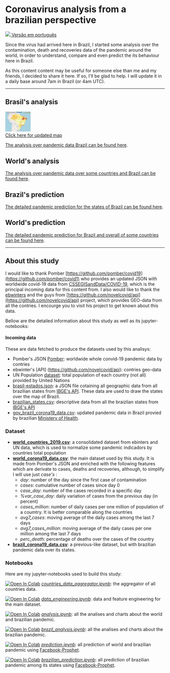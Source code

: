 # **Coronavirus analysis from a brazilian perspective**

[<img src="https://raw.githubusercontent.com/NovelCOVID/API/master/assets/flags/br.png" width="40"  />
Versão em português](README.md)

Since the virus had arrived here in Brazil, I started some analysis over the contamination, death and recoveries data of the pandemic around the world, in order to understand, compare and even predict the its behaviour here in Brazil.

As this content content may be useful for someone else than me and my friends, I decided to share it here. If so, I'll be glad to help.
I will update it in a daily base around 7am in Brazil (or 4am UTC).

------------------

## Brasil's analysis
[<img src="analysis/BrazilMap.png" width="80"  /> <br>Click here for updated map](analysis/BrazilMap.html)

[The analysis over pandemic data Brazil can be found here](analysis/README_EN.md).

## World's analysis
[The analysis over pandemic data over some countries and Brazil can be found here](analysis/README_WORLD_EN.md).

## Brazil's prediction
[The detailed pandemic prediction for the states of Brazil can be found here](predictions/README_EN.md).

## World's prediction
[The detailed pandemic prediction for Brazil and overall of some countries can be found here](predictions/README_WORLD_EN.md).

------------------------------------

## About this study

I would like to thank Pomber [https://github.com/pomber/covid19](https://github.com/pomber/covid1) who provides an updated JSON with worldwide covid-19 data from [CSSEGISandData/COVID-19](https://github.com/CSSEGISandData/COVID-19), which is the principal incoming data for this content from. I also would like to thank the [ebwinters](https://github.com/NovelCOVID/API/commits?author=ebwinters) and the guys from [https://github.com/novelcovid/api](https://github.com/novelcovid/api) project, which provides GEO-data from all the contries.
I encourge you to visit his project to get known about this data.

Bellow are the detailed information about this study as well as its jupyter-notebooks:

#### Incoming data
These are data fetched to produce the datasets used by this analisys:
* Pomber's JSON [Pomber](https://github.com/pomber/covid19): worldwide whole convid-19 pandemic data by contries
* ebwinter's [API] (https://github.com/novelcovid/api): contries geo-data
* UN Population [dataset](#https://population.un.org/wpp/Download/Standard/CSV/): total population of each country (not all) provided by United Nations
* [brasil-estados.json](data/brasil-estados.json): a JSON file cotaining all geographic data from all brazilian states from [IBGE's API](https://servicodados.ibge.gov.br/api/v2/malhas/?formato=application/vnd.geo+json&resolucao=2). These data are used to draw the states over the map of Brazil.
* [brazilian_states.csv](data/brazilian_states.csv): descriptive data from all the braizlian states from [IBGE's API](https://servicodados.ibge.gov.br/api/v1/localidades/estados/)
* [gov_brazil_corona19_data.csv](data/gov_brazil_corona19_data.csv): updated pandemic data in Brazil provied by brazilian [Ministery of Health](https://covid.saude.gov.br/).

### Dataset
* **[world_countries_2019.csv](data/world_countries_2019.csv)**: a consolidated dataset from ebinters and UN data, which is used to normalize some pandemic indicadors by countries total population
* **[world_corona19_data.csv](data/world_corona19_data.csv)**: the main dataset used by this study. It is made from Pomber's JSON and enriched with the following features which are derivate to cases, deaths and recoveries, although, to simplify I will use just *case's* :
    * *day*: number of the day since the first case of contamination
    * *cases*: cumulative number of cases since day 0
    * *case_day*: number of the cases recorded in a specific day
    * *%var_case_day*: daily variation of cases from the previous day (in percent)
    * *cases_million*: number of daily cases per one million of population of a coumtry. It is better comparable along the countries
    * *avg7_cases*: moving average of the daily cases among the last 7 days 
    * *avg7_cases_million*: moving average of the daily cases per one million among the last 7 days 
    * *perc_death*: percentage of deaths over the cases of the country
* **[brazil_corona19_data.csv](data/brazil_corona19_data.csv)**: a previous-like dataset, but with brazilian pandemic data over its states. 

### Notebooks
Here are my jupyter-notebooks used to build this study:

[![Open In Colab](https://colab.research.google.com/assets/colab-badge.svg)](https://colab.research.google.com/github/rafaelcastellar/coronavirus/blob/master/notebooks/countries_data_aggregator.ipynb) *[countries_data_aggregator.ipynb](notebooks/countries_data_aggregator.ipynb)*: the aggregator of all countries data.

[![Open In Colab](https://colab.research.google.com/assets/colab-badge.svg)](https://colab.research.google.com/github/rafaelcastellar/coronavirus/blob/master/notebooks/data_engineering.ipynb) *[data_engineering.ipynb](notebooks/data_engineering.ipynb)*: data and feature engineering for the main dataset.

[![Open In Colab](https://colab.research.google.com/assets/colab-badge.svg)](https://colab.research.google.com/github/rafaelcastellar/coronavirus/blob/master/notebooks/analysis.ipynb) *[analysis.ipynb](notebooks/analysis.ipynb)*: all the analises and charts about the world and brazilian pandemic.

[![Open In Colab](https://colab.research.google.com/assets/colab-badge.svg)](https://colab.research.google.com/github/rafaelcastellar/coronavirus/blob/master/notebooks/brazil_analysis.ipynb) *[brazil_analysis.ipynb](notebooks/brazil_analysis.ipynb)*: all the analises and charts about the brazilian pandemic.

[![Open In Colab](https://colab.research.google.com/assets/colab-badge.svg)](https://colab.research.google.com/github/rafaelcastellar/coronavirus/blob/master/notebooks/prediction.ipynb) *[prediction.ipynb](notebooks/prediction.ipynb)*: all prediction of world and brazilian pandemic using [Facebook-Prophet](https://facebook.github.io/prophet/docs/quick_start.html).

[![Open In Colab](https://colab.research.google.com/assets/colab-badge.svg)](https://colab.research.google.com/github/rafaelcastellar/coronavirus/blob/master/notebooks/brazilian_prediction.ipynb) *[brazilian_prediction.ipynb](notebooks/brazilian_prediction.ipynb)*: all prediction of brazilian pandemic among its states using [Facebook-Prophet](https://facebook.github.io/prophet/docs/quick_start.html).